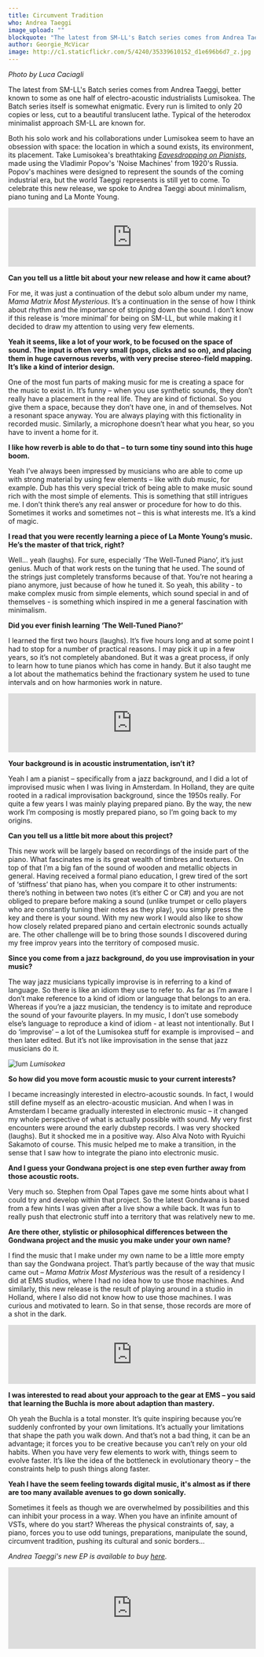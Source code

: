 ```yaml
---
title: Circumvent Tradition
who: Andrea Taeggi
image_upload: ""
blockquote: "The latest from SM-LL's Batch series comes from Andrea Taeggi, better known to some as one half of electro-acoustic industrialists Lumisokea.  The Batch series itself is somewhat enigmatic. Every run is limited to only 20 copies or less, cut to a beautiful translucent lathe. Typical of the heterodox minimalist approach SM-LL are known for. Taeggi's music is a peculiar one. Both his solo work and his collaborations under Lumisokea seem to have an obsession with space: the location in which a sound exists, its environment, its placement. Take Lumisokea's breathtaking [_Eavesdropping on Pianists_](http://www.straylandings.co.uk/reviews/92323451438), made using the Vladimir Popov's 'Noise Machines' from 1920's Russia. Popov's machines were designed to represent the sounds of the coming industrial era, but the world Taeggi represents is still yet to come. To celebrate this new release, we spoke to Andrea Taeggi about minimalism, pianos and La Monte Young. "
author: Georgie_McVicar
image: http://c1.staticflickr.com/5/4240/35339610152_d1e696b6d7_z.jpg
---
```

_Photo by Luca Caciagli_

The latest from SM-LL's Batch series comes from Andrea Taeggi, better known to some as one half of electro-acoustic industrialists Lumisokea.  The Batch series itself is somewhat enigmatic. Every run is limited to only 20 copies or less, cut to a beautiful translucent lathe. Typical of the heterodox minimalist approach SM-LL are known for. 

Both his solo work and his collaborations under Lumisokea seem to have an obsession with space: the location in which a sound exists, its environment, its placement. Take Lumisokea's breathtaking [_Eavesdropping on Pianists_](http://www.straylandings.co.uk/reviews/92323451438), made using the Vladimir Popov's 'Noise Machines' from 1920's Russia. Popov's machines were designed to represent the sounds of the coming industrial era, but the world Taeggi represents is still yet to come. To celebrate this new release, we spoke to Andrea Taeggi about minimalism, piano tuning and La Monte Young.  

<iframe style="border: 0; width: 100%; height: 120px;" src="https://bandcamp.com/EmbeddedPlayer/album=1100759704/size=large/bgcol=ffffff/linkcol=333333/tracklist=false/artwork=small/transparent=true/" seamless><a href="http://sm-ll.bandcamp.com/album/batch-0006">Batch 0006 by Andrea Taeggi</a></iframe>

**Can you tell us a little bit about your new release and how it came about?** 

For me, it was just a continuation of the debut solo album under my name, _Mama Matrix Most Mysterious_. It’s a continuation in the sense of how I think about rhythm and the importance of stripping down the sound. I don’t know if this release is ‘more minimal’ for being on SM-LL, but  while making it I decided to draw my attention to using very few elements. 

**Yeah it seems, like a lot of your work, to be focused on the space of sound. The input is often very small (pops, clicks and so on), and placing them in huge cavernous reverbs, with very precise stereo-field mapping. It’s like a kind of interior design.** 

One of the most fun parts of making music for me is creating a space for the music to exist in. It’s funny – when you use synthetic sounds, they don’t really have a placement in the real life. They are kind of fictional. So you give them a space, because they don’t have one, in and of themselves. Not a resonant space anyway. You are always playing with this fictionality in recorded music. Similarly, a microphone doesn’t hear what you hear, so you have to invent a home for it. 

**I like how reverb is able to do that – to turn some tiny sound into this huge boom.** 

Yeah I’ve always been impressed by musicians who are able to come up with strong material by using few elements – like with dub music, for example. Dub has this very special trick of being able to make music sound rich with the most simple of elements. This is something that still intrigues me. I don’t think there’s any real answer or procedure for how to do this. Sometimes it works and sometimes not – this is what interests me. It’s a kind of magic. 

**I read that you were recently learning a piece of La Monte Young’s music. He’s the master of that trick, right?** 

Well… yeah (laughs). For sure, especially ‘The Well-Tuned Piano’, it’s just genius. Much of that work rests on the tuning that he used. The sound of the strings just completely transforms because of that. You’re not hearing a piano anymore, just because of how he tuned it. So yeah, this ability - to make complex music from simple elements, which sound special in and of themselves - is something which inspired in me a general fascination with minimalism. 

**Did you ever finish learning ‘The Well-Tuned Piano?’** 

I learned the first two hours (laughs). It’s five hours long and at some point I had to stop for a number of practical reasons. I may pick it up in a few years, so it’s not completely abandoned. But it was a great process, if only to learn how to tune pianos which has come in handy. But it also taught me a lot about the mathematics behind the fractionary system he used to tune intervals and on how harmonies work in nature.

<iframe style="border: 0; width: 100%; height: 120px;" src="https://bandcamp.com/EmbeddedPlayer/album=3123643405/size=large/bgcol=ffffff/linkcol=333333/tracklist=false/artwork=small/track=4122391735/transparent=true/" seamless><a href="http://andreataeggi.bandcamp.com/album/mama-matrix-most-mysterious-type">Mama Matrix Most Mysterious (Type) by Andrea Taeggi/Gondwana</a></iframe>

**Your background is in acoustic instrumentation, isn’t it?** 

Yeah I am a pianist – specifically from a jazz background, and I did a lot of improvised music when I was living in Amsterdam. In Holland, they are quite rooted in a radical improvisation background, since the 1950s really. For quite a few years I was mainly playing prepared piano. By the way, the new work I’m composing is mostly prepared piano, so I’m going back to my origins. 

**Can you tell us a little bit more about this project?** 

This new work will be largely based on recordings of the inside part of the piano. What fascinates me is its great wealth of timbres and textures. On top of that I’m a big fan of the sound of wooden and metallic objects in general. Having received a formal piano education, I grew tired of the sort of ‘stiffness’ that piano has, when you compare it to other instruments: there’s nothing in between two notes (it’s either C or C#) and you are not obliged to prepare before making a sound (unlike trumpet or cello players who are constantly tuning their notes as they play), you simply press the key and there is your sound. With my new work I would also like to show how closely related prepared piano and certain electronic sounds actually are. The other challenge will be to bring those sounds I discovered during my free improv years into the territory of composed music. 

**Since you come from a jazz background, do you use improvisation in your music?** 

The way jazz musicians typically improvise is in referring to a kind of language. So there is like an idiom they use to refer to. As far as I’m aware I don’t make reference to a kind of idiom or language that belongs to an era. Whereas if you’re a jazz musician, the tendency is to imitate and reproduce the sound of your favourite players. In my music, I don’t use somebody else’s language to reproduce a kind of idiom - at least not intentionally. But I do ‘improvise’ – a lot of the Lumisokea stuff for example is improvised – and then later edited. But it’s not like improvisation in the sense that jazz musicians do it. 

![lum](http://c1.staticflickr.com/5/4277/35120947710_4090a8957d_b.jpg)
_Lumisokea_

**So how did you move form acoustic music to your current interests?** 

I became increasingly interested in electro-acoustic sounds. In fact, I would still define myself as an electro-acoustic musician. And when I was in Amsterdam I became gradually interested in electronic music – it changed my whole perspective of what is actually possible with sound. My very first encounters were around the early dubstep records. I was very shocked (laughs). But it shocked me in a positive way. Also Alva Noto with Ryuichi Sakamoto of course. This music helped me to make a transition, in the sense that I saw how to integrate the piano into electronic music.

**And I guess your Gondwana project is one step even further away from those acoustic roots.** 

Very much so. Stephen from Opal Tapes gave me some hints about what I could try and develop within that project. So the latest Gondwana is based from a few hints I was given after a live show a while back. It was fun to really push that electronic stuff into a territory that was relatively new to me. 

**Are there other, stylistic or philosophical differences between the Gondwana project and the music you make under your own name?** 

I find the music that I make under my own name to be a little more empty than say the Gondwana project. That’s partly because of the way that music came out – _Mama Matrix Most Mysterious_ was the result of a residency I did at EMS studios, where I had no idea how to use those machines. And similarly, this new release is the result of playing around in a studio in Holland, where I also did not know how to use those machines. I was curious and motivated to learn. So in that sense, those records are more of a shot in the dark. 

<iframe style="border: 0; width: 100%; height: 120px;" src="http://bandcamp.com/EmbeddedPlayer/album=3411274711/size=large/bgcol=ffffff/linkcol=333333/tracklist=false/artwork=small/transparent=true/" seamless><a href="http://opaltapes.com/album/gondwana-aum">Gondwana - AUM by Gondwana</a></iframe>

**I was interested to read about your approach to the gear at EMS – you said that learning the Buchla is more about adaption than mastery.** 

Oh yeah the Buchla is a total monster. It’s quite inspiring because you’re suddenly confronted by your own limitations. It’s actually your limitations that shape the path you walk down. And that’s not a bad thing, it can be an advantage; it forces you to be creative because you can’t rely on your old habits. When you have very few elements to work with, things seem to evolve faster. It’s like the idea of the bottleneck in evolutionary theory – the constraints help to push things along faster. 

**Yeah I have the seem feeling towards digital music, it's almost as if there are too many available avenues to go down sonically.** 

Sometimes it feels as though we are overwhelmed by possibilities and this can inhibit your process in a way. When you have an infinite amount of VSTs, where do you start? Whereas the physical constraints of, say, a piano, forces you to use odd tunings, preparations, manipulate the sound, circumvent tradition, pushing its cultural and sonic borders…


_Andrea Taeggi's new EP is available to buy [here](https://sm-ll.bandcamp.com/album/batch-0006)._ 

<iframe width="100%" height="166" scrolling="no" frameborder="no" src="https://w.soundcloud.com/player/?url=https%3A//api.soundcloud.com/tracks/227142418&color=0f0e0e&auto_play=false&hide_related=false&show_comments=true&show_user=true&show_reposts=false"></iframe>
